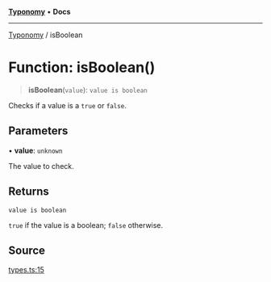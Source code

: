 [**Typonomy**](../README.md) • **Docs**

***

[Typonomy](../globals.md) / isBoolean

# Function: isBoolean()

> **isBoolean**(`value`): `value is boolean`

Checks if a value is a `true` or `false`.

## Parameters

• **value**: `unknown`

The value to check.

## Returns

`value is boolean`

`true` if the value is a boolean; `false` otherwise.

## Source

[types.ts:15](https://github.com/softcraft-development/typonomy/blob/e1364998248d4274156807a851bf36cc6159b829/src/types.ts#L15)
